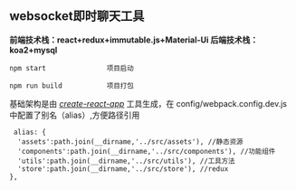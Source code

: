 ## websocket即时聊天工具 ##

**前端技术栈：react+redux+immutable.js+Material-Ui
后端技术栈：koa2+mysql**

    npm start               项目启动
    
    npm run build           项目打包
    
基础架构是由 [*create-react-app*](https://github.com/facebook/create-react-app/) 工具生成，在 config/webpack.config.dev.js 中配置了别名（alias）,方便路径引用

     alias: {
      'assets':path.join(__dirname,'../src/assets'), //静态资源
      'components':path.join(__dirname,'../src/components'), //功能组件
      'utils':path.join(__dirname,'../src/utils'), //工具方法
      'store':path.join(__dirname,'../src/store'), //redux
    },

    
